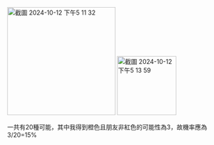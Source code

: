 
<img width="249" alt="截圖 2024-10-12 下午5 11 32" src="https://github.com/user-attachments/assets/40d9e882-81f5-465f-940f-423d0fa1d165">

<img width="136" alt="截圖 2024-10-12 下午5 13 59" src="https://github.com/user-attachments/assets/0ca3d391-93c6-49ec-a960-39bd77afcc8e">

一共有20種可能，其中我得到橙色且朋友非紅色的可能性為3，故機率應為3/20=15%
